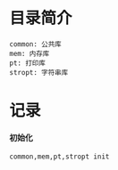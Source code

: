 # 目录简介

```
common: 公共库
mem: 内存库
pt: 打印库
stropt: 字符串库
```

# 记录

#### 初始化

```
common,mem,pt,stropt init
```

